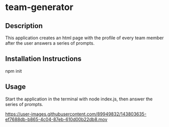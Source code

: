 # team-generator

## Description

This application creates an html page with the profile of every team member after the user answers a series of prompts.

## Installation Instructions

npm init

## Usage

Start the application in the terminal with node index.js, then answer the series of prompts.






https://user-images.githubusercontent.com/89949832/143803635-ef7688db-b865-4c04-87eb-610d00b22db8.mov






